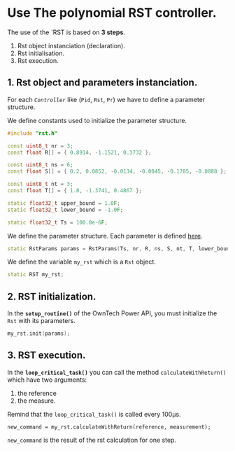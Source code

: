 # Use The polynomial RST controller.

The use of the `RST is based on **3 steps**.

1. Rst object instanciation (declaration).
2. Rst initialisation.
3. Rst execution.

## 1. Rst object and parameters instanciation.

For each _`Controller`_ like (`Pid`, `Rst`, `Pr`) we have to define a parameter structure.

We define constants used to initialize the parameter structure.
```c++
#include "rst.h"

const uint8_t nr = 3;
const float R[] = { 0.8914, -1.1521, 0.3732 };

const uint8_t ns = 6;
const float S[] = { 0.2, 0.0852, -0.0134, -0.0045, -0.1785, -0.0888 };

const uint8_t nt = 3;
const float T[] = { 1.0, -1.3741, 0.4867 };

static float32_t upper_bound = 1.0F;
static float32_t lower_bound = -1.0F;

static float32_t Ts = 100.0e-6F;
```

We define the parameter structure. Each parameter is defined [here](structRstParams.md).
```c++
static RstParams params = RstParams(Ts, nr, R, ns, S, nt, T, lower_bound, upper_bound);
```


We define the variable `my_rst` which is a `Rst` object.
```c++
static RST my_rst;
```

## 2. RST initialization.
In the **`setup_routine()`** of the OwnTech Power API,
you must initialize the `Rst` with its parameters.

```c++
my_rst.init(params);
```

## 3. RST execution.
In the **`loop_critical_task()`** you can call the method `calculateWithReturn()`
which have two arguments: 

1. the reference
2. the measure.

Remind that the `loop_critical_task()` is called every 100µs.

```
new_command = my_rst.calculateWithReturn(reference, measurement);
```

`new_command` is the result of the rst calculation for one step.

